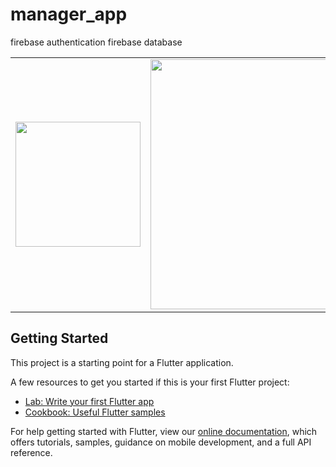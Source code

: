 # manager_app

firebase authentication
firebase database


<div style="text-align: center"><table><tr>
  <td style="text-align: center">
    <img src="https://user-images.githubusercontent.com/81074668/138817657-2dbc8d60-027a-4038-8144-a46c722268d4.png" width="200"/>
</td>
<td style="text-align: center">
<img src="https://user-images.githubusercontent.com/81074668/138818066-92d2a763-2923-4bfb-a1d5-b22c5a38838d.png" width="400"/>
</td>
  <td style="text-align: center">
<img src="https://user-images.githubusercontent.com/81074668/138818072-805ae411-033b-47fc-9268-c457ea20de35.png" width="200"/>
</td>
</td>
  <td style="text-align: center">

</td>


</tr></table></div>


## Getting Started

This project is a starting point for a Flutter application.

A few resources to get you started if this is your first Flutter project:

- [Lab: Write your first Flutter app](https://flutter.dev/docs/get-started/codelab)
- [Cookbook: Useful Flutter samples](https://flutter.dev/docs/cookbook)




For help getting started with Flutter, view our
[online documentation](https://flutter.dev/docs), which offers tutorials,
samples, guidance on mobile development, and a full API reference.
